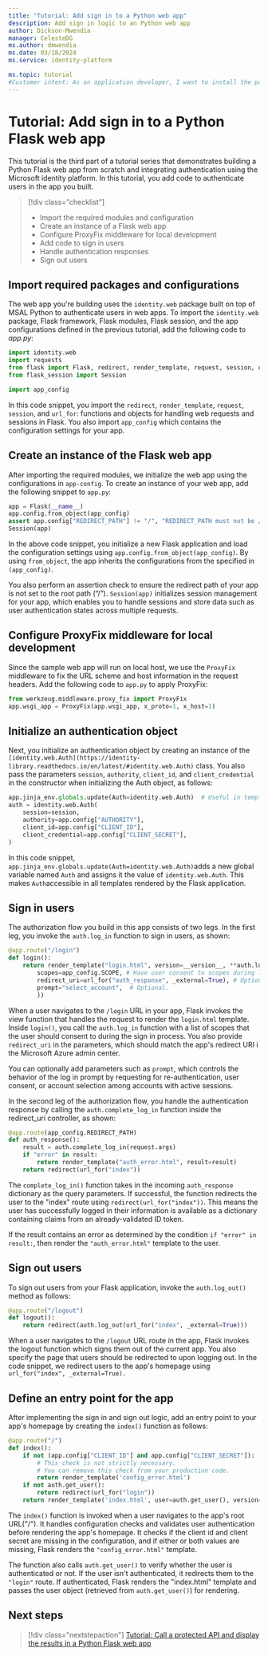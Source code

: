 ```yaml
---
title: "Tutorial: Add sign in to a Python web app"
description: Add sign in logic to an Python web app
author: Dickson-Mwendia
manager: CelesteDG
ms.author: dmwendia
ms.date: 03/18/2024
ms.service: identity-platform

ms.topic: tutorial
#Customer intent: As an application developer, I want to install the packages necessary for authentication in my IDE, and implement authentication in my web app.
---
```


# Tutorial: Add sign in to a Python Flask web app

This tutorial is the third part of a tutorial series that demonstrates building a Python Flask web app from scratch and integrating authentication using the Microsoft identity platform. In this tutorial, you add code to authenticate users in the app you built.

> [!div class="checklist"]
>
> - Import the required modules and configuration
> - Create an instance of a Flask web app
> - Configure ProxyFix middleware for local development
> - Add code to sign in users
> - Handle authentication responses
> - Sign out users

## Import required packages and configurations

The web app you're building uses the `identity.web` package built on top of MSAL Python to authenticate users in web apps. To import the `identity.web` package, Flask framework, Flask modules, Flask session, and the app configurations defined in the previous tutorial, add the following code to *app.py*:

```python
import identity.web
import requests
from flask import Flask, redirect, render_template, request, session, url_for
from flask_session import Session

import app_config
```

In this code snippet, you import the `redirect`, `render_template`, `request`, `session`, and `url_for`: functions and objects for handling web requests and sessions in Flask. You also import `app_config` which contains the configuration settings for your app.

## Create an instance of the Flask web app

After importing the required modules, we initialize the web app using the configurations in `app-config`. To create an instance of your web app, add the following snippet to `app.py`:

```python
app = Flask(__name__)
app.config.from_object(app_config)
assert app.config["REDIRECT_PATH"] != "/", "REDIRECT_PATH must not be /"
Session(app)
```

In the above code snippet, you initialize a new Flask application and load the configuration settings using `app.config.from_object(app_config)`. By using `from_object`, the app inherits the configurations from the specified in `(app_config)`. 

You also perform an assertion check to ensure the redirect path of your app is not set to the root path (“/”). `Session(app)` initializes session management for your app, which enables you to handle sessions and store data such as user authentication states across multiple requests. 

## Configure ProxyFix middleware for local development

Since the sample web app will run on local host, we use the `ProxyFix` middleware to fix the URL scheme and host information in the request headers. Add the following code to `app.py` to apply ProxyFix:

```python
from werkzeug.middleware.proxy_fix import ProxyFix
app.wsgi_app = ProxyFix(app.wsgi_app, x_proto=1, x_host=1)
```

## Initialize an authentication object

Next, you initialize an authentication object by creating an instance of the `[identity.web.Auth](https://identity-library.readthedocs.io/en/latest/#identity.web.Auth)` class. You also pass the parameters `session`, `authority`, `client_id`, and `client_credential` in the constructor when initializing the Auth object, as follows: 

```python
app.jinja_env.globals.update(Auth=identity.web.Auth)  # Useful in template for B2C
auth = identity.web.Auth(
    session=session,
    authority=app.config["AUTHORITY"],
    client_id=app.config["CLIENT_ID"],
    client_credential=app.config["CLIENT_SECRET"],
)
```

In this code snippet, `app.jinja_env.globals.update(Auth=identity.web.Auth)`adds a new global variable named `Auth` and assigns it the value of  `identity.web.Auth`. This makes `Auth`accessible in all templates rendered by the Flask application. 

## Sign in users

The authorization flow you build in this app consists of two legs. In the first leg, you invoke the `auth.log_in` function to sign in users, as shown:

```python
@app.route("/login")
def login():
    return render_template("login.html", version=__version__, **auth.log_in(
        scopes=app_config.SCOPE, # Have user consent to scopes during log-in
        redirect_uri=url_for("auth_response", _external=True), # Optional. If present, this absolute URL must match your app's redirect_uri registered in Microsoft Entra admin center
        prompt="select_account",  # Optional.
        ))
```

When a user navigates to the `/login` URL in your app, Flask invokes the view function that handles the request to render the `login.html` template. Inside `login()`, you call the `auth.log_in` function with a list of scopes that the user should consent to during the sign in process. You also provide `redirect_uri` in the parameters, which should match the app's redirect URI i the Microsoft Azure admin center.

You can optionally add parameters such as `prompt`, which controls the behavior of the log in prompt by requesting for re-authentication, user consent, or account selection among accounts with active sessions. 

In the second leg of the authorization flow, you handle the authentication response by calling the `auth.complete_log_in` function inside the redirect_uri controller, as shown: 

```python
@app.route(app_config.REDIRECT_PATH)
def auth_response():
    result = auth.complete_log_in(request.args)
    if "error" in result:
        return render_template("auth_error.html", result=result)
    return redirect(url_for("index"))
```
The `complete_log_in()` function takes in the incoming `auth_response` dictionary as the query parameters. If successful, the function redirects the user to the "index" route using `redirect(url_for("index"))`. This means the user has successfully logged in their information is available as a dictionary containing claims from an already-validated ID token.

If the result contains an error as determined by the condition `if "error" in result:`, then render the `"auth_error.html"` template to the user.

## Sign out users

To sign out users from your Flask application, invoke the `auth.log_out()` method as follows:

```python
@app.route("/logout")
def logout():
    return redirect(auth.log_out(url_for("index", _external=True)))
```

When a user navigates to the `/logout` URL route in the app, Flask invokes the logout function which signs them out of the current app. You also specify the page that users should be redirected to upon logging out. In the code snippet, we redirect users to the app's homepage using `url_for("index", _external=True).`

## Define an entry point for the app

After implementing the sign in and sign out logic, add an entry point to your app's homepage by creating the `index()` function as follows:

```python
@app.route("/")
def index():
    if not (app.config["CLIENT_ID"] and app.config["CLIENT_SECRET"]):
        # This check is not strictly necessary.
        # You can remove this check from your production code.
        return render_template('config_error.html')
    if not auth.get_user():
        return redirect(url_for("login"))
    return render_template('index.html', user=auth.get_user(), version=__version__)
```

The `index()` function is invoked when a user navigates to the app's root URL("/"). It handles configuration checks and validates user authentication before rendering the app's homepage. It checks if the client id and client secret are missing in the configuration, and if either or both values are missing, Flask renders the `"config_error.html"` template. 

The function also calls `auth.get_user()` to verify whether the user is authenticated or not. If the user isn't authenticated, it redirects them to the `"login"` route. If authenticated, Flask renders the "index.html" template and passes the user object (retrieved from `auth.get_user()`) for rendering.

## Next steps

> [!div class="nextstepaction"]
> [Tutorial: Call a protected API and display the results in a Python Flask web app](tutorial-web-app-python-call-api.md)